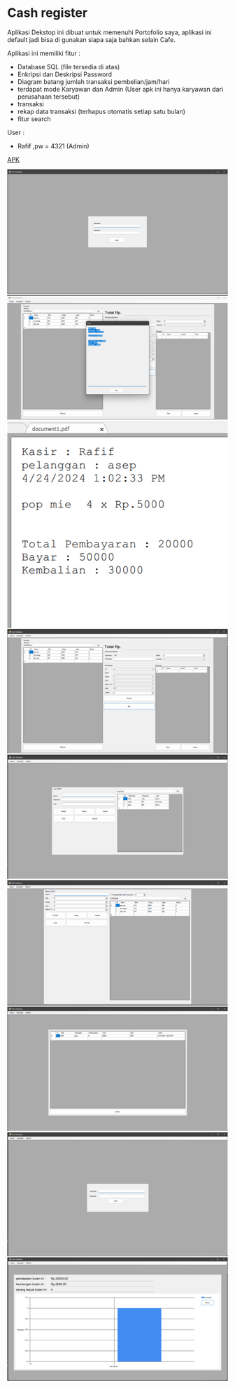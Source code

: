 # Cash register

Aplikasi Dekstop ini dibuat untuk memenuhi Portofolio saya, aplikasi ini default jadi bisa di gunakan siapa saja bahkan selain Cafe.

Aplikasi ini memiliki fitur :
- Database SQL (file tersedia di atas)
- Enkripsi dan Deskripsi Password
- Diagram batang jumlah transaksi pembelian/jam/hari
- terdapat mode Karyawan dan Admin (User apk ini hanya karyawan dari perusahaan tersebut)
- transaksi
- rekap data transaksi (terhapus otomatis setiap satu bulan)
- fitur search

User : 
- Rafif ,pw = 4321 (Admin)

[APK](kasir_pro_database.application)

![Contoh Screenshot](gambar/1.png)
![Contoh Screenshot](gambar/2.png)
![Contoh Screenshot](gambar/3.png)
![Contoh Screenshot](gambar/4.png)
![Contoh Screenshot](gambar/5.png)
![Contoh Screenshot](gambar/6.png)
![Contoh Screenshot](gambar/7.png)
![Contoh Screenshot](gambar/8.png)
![Contoh Screenshot](gambar/9.png)
